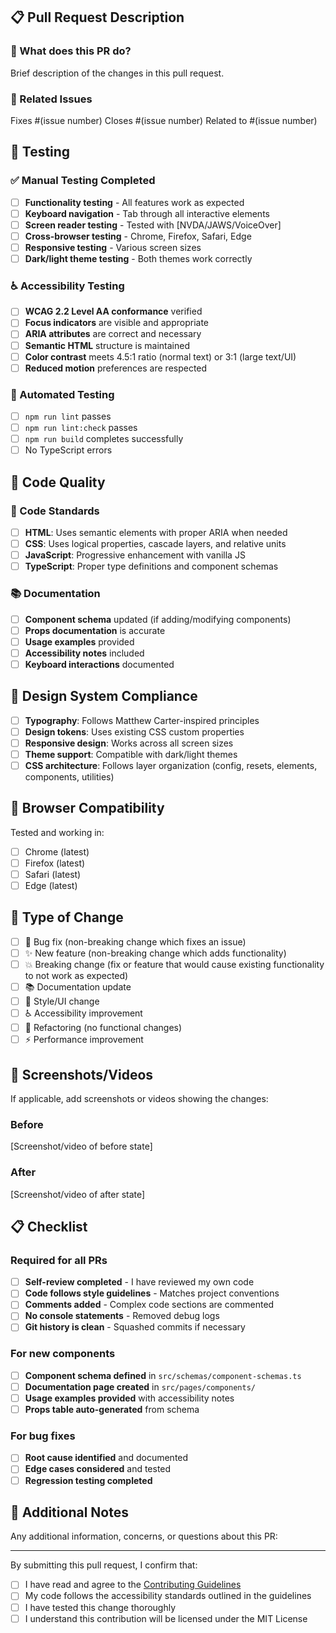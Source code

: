 ## 📋 Pull Request Description

### 🎯 What does this PR do?

Brief description of the changes in this pull request.

### 🔗 Related Issues

Fixes #(issue number)
Closes #(issue number)
Related to #(issue number)

## 🧪 Testing

### ✅ Manual Testing Completed

- [ ] **Functionality testing** - All features work as expected
- [ ] **Keyboard navigation** - Tab through all interactive elements
- [ ] **Screen reader testing** - Tested with [NVDA/JAWS/VoiceOver]
- [ ] **Cross-browser testing** - Chrome, Firefox, Safari, Edge
- [ ] **Responsive testing** - Various screen sizes
- [ ] **Dark/light theme testing** - Both themes work correctly

### ♿ Accessibility Testing

- [ ] **WCAG 2.2 Level AA conformance** verified
- [ ] **Focus indicators** are visible and appropriate
- [ ] **ARIA attributes** are correct and necessary
- [ ] **Semantic HTML** structure is maintained
- [ ] **Color contrast** meets 4.5:1 ratio (normal text) or 3:1 (large text/UI)
- [ ] **Reduced motion** preferences are respected

### 🔧 Automated Testing

- [ ] `npm run lint` passes
- [ ] `npm run lint:check` passes
- [ ] `npm run build` completes successfully
- [ ] No TypeScript errors

## 📝 Code Quality

### 📏 Code Standards

- [ ] **HTML**: Uses semantic elements with proper ARIA when needed
- [ ] **CSS**: Uses logical properties, cascade layers, and relative units
- [ ] **JavaScript**: Progressive enhancement with vanilla JS
- [ ] **TypeScript**: Proper type definitions and component schemas

### 📚 Documentation

- [ ] **Component schema** updated (if adding/modifying components)
- [ ] **Props documentation** is accurate
- [ ] **Usage examples** provided
- [ ] **Accessibility notes** included
- [ ] **Keyboard interactions** documented

## 🎨 Design System Compliance

- [ ] **Typography**: Follows Matthew Carter-inspired principles
- [ ] **Design tokens**: Uses existing CSS custom properties
- [ ] **Responsive design**: Works across all screen sizes
- [ ] **Theme support**: Compatible with dark/light themes
- [ ] **CSS architecture**: Follows layer organization (config, resets, elements, components, utilities)

## 📱 Browser Compatibility

Tested and working in:

- [ ] Chrome (latest)
- [ ] Firefox (latest)
- [ ] Safari (latest)
- [ ] Edge (latest)

## 🔄 Type of Change

- [ ] 🐛 Bug fix (non-breaking change which fixes an issue)
- [ ] ✨ New feature (non-breaking change which adds functionality)
- [ ] 💥 Breaking change (fix or feature that would cause existing functionality to not work as expected)
- [ ] 📚 Documentation update
- [ ] 🎨 Style/UI change
- [ ] ♿ Accessibility improvement
- [ ] 🔧 Refactoring (no functional changes)
- [ ] ⚡ Performance improvement

## 📸 Screenshots/Videos

If applicable, add screenshots or videos showing the changes:

### Before

[Screenshot/video of before state]

### After

[Screenshot/video of after state]

## 📋 Checklist

### Required for all PRs

- [ ] **Self-review completed** - I have reviewed my own code
- [ ] **Code follows style guidelines** - Matches project conventions
- [ ] **Comments added** - Complex code sections are commented
- [ ] **No console statements** - Removed debug logs
- [ ] **Git history is clean** - Squashed commits if necessary

### For new components

- [ ] **Component schema defined** in `src/schemas/component-schemas.ts`
- [ ] **Documentation page created** in `src/pages/components/`
- [ ] **Usage examples provided** with accessibility notes
- [ ] **Props table auto-generated** from schema

### For bug fixes

- [ ] **Root cause identified** and documented
- [ ] **Edge cases considered** and tested
- [ ] **Regression testing completed**

## 💬 Additional Notes

Any additional information, concerns, or questions about this PR:

---

By submitting this pull request, I confirm that:

- [ ] I have read and agree to the [Contributing Guidelines](CONTRIBUTING.md)
- [ ] My code follows the accessibility standards outlined in the guidelines
- [ ] I have tested this change thoroughly
- [ ] I understand this contribution will be licensed under the MIT License
